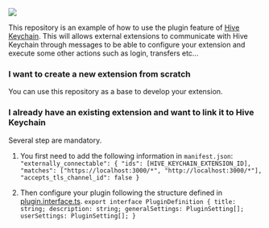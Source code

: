 ![](http://u.cubeupload.com/arcange/yOdI5g.png)

This repository is an example of how to use the plugin feature of [Hive Keychain](https://hive-keychain.com/).
This will allows external extensions to communicate with Hive Keychain through messages to be able to configure your extension and execute some other actions such as login, transfers etc...

### I want to create a new extension from scratch

You can use this repository as a base to develop your extension.

### I already have an existing extension and want to link it to Hive Keychain

Several step are mandatory.

1.  You first need to add the following information in `manifest.json`:
    `"externally_connectable": { "ids": [HIVE_KEYCHAIN_EXTENSION_ID], "matches": ["https://localhost:3000/*", "http://localhost:3000/*"], "accepts_tls_channel_id": false }`

2.  Then configure your plugin following the structure defined in [plugin.interface.ts](https://github.com/hive-keychain/keychain-plugin-example/blob/master/src/plugins.interface.ts#L1).
    `export interface PluginDefinition { title: string; description: string; generalSettings: PluginSetting[]; userSettings: PluginSetting[]; }`

